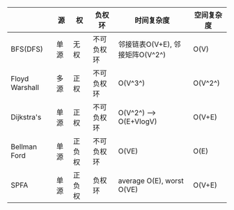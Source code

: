 

|		|	源	|	权	|	负权环	|	时间复杂度	|	空间复杂度	|
|	----	|	----	|	----	|	----	|	----	|	----	|
|	BFS(DFS)	|	单源	|	无权	|	不可负权环	|	邻接链表O(V+E), 邻接矩阵O(V^2^)	|	O(V)	|
|	Floyd Warshall	|	多源	|	正权	|	不可负权环	|	O(V^3^)	|	O(V^2^)	|
|	Dijkstra's	|	单源	|	正权	|	不可负权环	|	O(V^2^) --> O(E+VlogV)	|	O(V+E)	|
|	Bellman Ford	|	单源	|	正负权	|	不可负权环	|	O(VE)	|	O(E)	|
|	SPFA	|	单源	|	正负权	|	负权环	|	average O(E), worst O(VE)	|	O(V+E)	|



